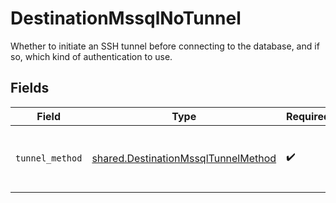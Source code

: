 # DestinationMssqlNoTunnel

Whether to initiate an SSH tunnel before connecting to the database, and if so, which kind of authentication to use.


## Fields

| Field                                                                                      | Type                                                                                       | Required                                                                                   | Description                                                                                |
| ------------------------------------------------------------------------------------------ | ------------------------------------------------------------------------------------------ | ------------------------------------------------------------------------------------------ | ------------------------------------------------------------------------------------------ |
| `tunnel_method`                                                                            | [shared.DestinationMssqlTunnelMethod](../../models/shared/destinationmssqltunnelmethod.md) | :heavy_check_mark:                                                                         | No ssh tunnel needed to connect to database                                                |